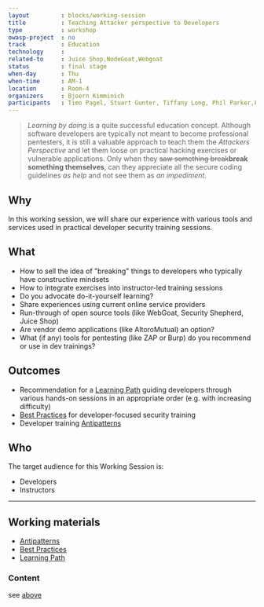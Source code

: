 ```yaml
---
layout         : blocks/working-session
title          : Teaching Attacker perspective to Developers
type           : workshop
owasp-project  : no
track          : Education
technology     :
related-to     : Juice Shop,NodeGoat,Webgoat
status         : final stage 
when-day       : Thu
when-time      : AM-1
location       : Room-4
organizers     : Bjoern Kimminich
participants   : Timo Pagel, Stuart Gunter, Tiffany Long, Phil Parker,Francois Raynaud, Irene Michlin, Steven van der Baan, Robert Hurlbut
---
```


> _Learning by doing_ is a quite successful education concept. Although
> software developers are typically not meant to become professional
> pentesters, it is still a valuable approach to teach them the
> _Attackers Perspective_ and let them loose on practical hacking
> exercises or vulnerable applications. Only when they ~~saw something
> break~~**break something themselves**, can they appreciate all the
> secure coding guidelines _as help_ and not see them as _an
> impediment_.


## Why

In this working session, we will share our experience with various tools
and services used in practical developer security training sessions.

## What

- How to sell the idea of "breaking" things to developers who typically
  have constructive mindsets
- How to integrate exercises into instructor-led training sessions
- Do you advocate do-it-yourself learning?
- Share experiences using current online service providers
- Run-through of open source tools (like WebGoat, Security Shepherd,
  Juice Shop)
- Are vendor demo applications (like AltoroMutual) an option?
- What (if any) tools for pentesting (like ZAP or Burp) do you
  recommend or use in dev trainings?

## Outcomes

- Recommendation for a
  [Learning Path](https://github.com/OWASP/owasp-summit-2017/tree/master/Working-Sessions/Education/Teaching-Attacker-Perspective-to-Developers/LearningPath)
  guiding developers through various hands-on sessions in an appropriate
  order (e.g. with increasing difficulty)
- [Best Practices](https://github.com/OWASP/owasp-summit-2017/tree/master/Working-Sessions/Education/Teaching-Attacker-Perspective-to-Developers/BestPractices)
  for developer-focused security training
- Developer training
  [Antipatterns](https://github.com/OWASP/owasp-summit-2017/tree/master/Working-Sessions/Education/Teaching-Attacker-Perspective-to-Developers/Antipatterns)

## Who

The target audience for this Working Session is:

- Developers
- Instructors

---

## Working materials

* [Antipatterns](https://github.com/OWASP/owasp-summit-2017/tree/master/Working-Sessions/Education/Teaching-Attacker-Perspective-to-Developers/Antipatterns)
* [Best Practices](https://github.com/OWASP/owasp-summit-2017/tree/master/Working-Sessions/Education/Teaching-Attacker-Perspective-to-Developers/BestPractices)
* [Learning Path](https://github.com/OWASP/owasp-summit-2017/tree/master/Working-Sessions/Education/Teaching-Attacker-Perspective-to-Developers/LearningPath)

### Content

see [above](#working-materials)